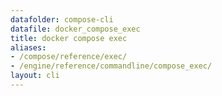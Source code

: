 ```yaml
---
datafolder: compose-cli
datafile: docker_compose_exec
title: docker compose exec
aliases:
- /compose/reference/exec/
- /engine/reference/commandline/compose_exec/
layout: cli
---
```


<!--
抱歉，此页面的内容是根据 Docker 源代码自动生成的。如果您想建议更改此处显示的文本，您需要通过搜索此仓库来找到该字符串：
https://github.com/docker/compose
-->
